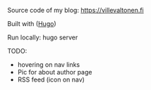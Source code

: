 Source code of my blog: https://villevaltonen.fi

Built with ([Hugo](https://gohugo.io))

Run locally: hugo server

TODO:
- hovering on nav links
- Pic for about author page
- RSS feed (icon on nav)
